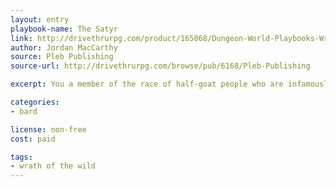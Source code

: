 ```yaml
---
layout: entry
playbook-name: The Satyr
link: http://drivethrurpg.com/product/165068/Dungeon-World-Playbooks-Wrath-of-the-Wild-Bundle
author: Jordan MacCarthy
source: Pleb Publishing
source-url: http://drivethrurpg.com/browse/pub/6168/Pleb-Publishing

excerpt: You a member of the race of half-goat people who are infamously obsessed with partying.

categories:
- bard

license: non-free
cost: paid

tags:
- wrath of the wild
---
```


